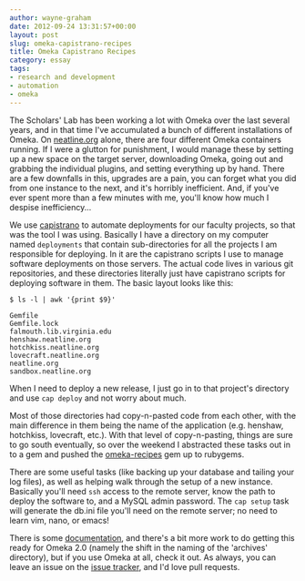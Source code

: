 ```yaml
---
author: wayne-graham
date: 2012-09-24 13:31:57+00:00
layout: post
slug: omeka-capistrano-recipes
title: Omeka Capistrano Recipes
category: essay
tags:
- research and development
- automation
- omeka
---
```


The Scholars' Lab has been working a lot with Omeka over the last several years, and in that time I've accumulated a bunch of different installations of Omeka. On [neatline.org](http://www.neatline.org) alone, there are four different Omeka containers running. If I were a glutton for punishment, I would manage these by setting up a new space on the target server, downloading Omeka, going out and grabbing the individual plugins, and setting everything up by hand. There are a few downfalls in this, upgrades are a pain, you can forget what you did from one instance to the next, and it's horribly inefficient. And, if you've ever spent more than a few minutes with me, you'll know how much I despise inefficiency... 

We use [capistrano](https://github.com/capistrano/capistrano/wiki) to automate deployments for our faculty projects, so that was the tool I was using. Basically I have a directory on my computer named `deployments` that contain sub-directories for all the projects I am responsible for deploying. In it are the capistrano scripts I use to manage software deployments on those servers. The actual code lives in various git repositories, and these directories literally just have capistrano scripts for deploying software in them. The basic layout looks like this:

```
$ ls -l | awk '{print $9}'

Gemfile
Gemfile.lock
falmouth.lib.virginia.edu
henshaw.neatline.org
hotchkiss.neatline.org
lovecraft.neatline.org
neatline.org
sandbox.neatline.org 
```

When I need to deploy a new release, I just go in to that  project's directory and use `cap deploy` and not worry about much. 

Most of those directories had copy-n-pasted code from each other, with the main difference in them being the name of the application (e.g. henshaw, hotchkiss, lovecraft, etc.). With that level of copy-n-pasting, things are sure to go south eventually, so over the weekend I abstracted these tasks out in to a gem and pushed the [omeka-recipes](https://rubygems.org/gems/omeka-recipes) gem up to rubygems. 

There are some useful tasks (like backing up your database and tailing your log files), as well as helping walk through the setup of a new instance. Basically you'll need `ssh` access to the remote server, know the path to deploy the software to, and a MySQL admin password. The `cap setup` task will generate the db.ini file you'll need on the remote server; no need to learn vim, nano, or emacs! 

There is some [documentation](http://rubydoc.info/gems/omeka-recipes/0.2.0/frames), and there's a bit more work to do getting this ready for Omeka 2.0 (namely the shift in the naming of the 'archives' directory), but if you use Omeka at all, check it out. As always, you can leave an issue on the [issue tracker](https://github.com/waynegraham/omeka-recipes/issues), and I'd love pull requests.
